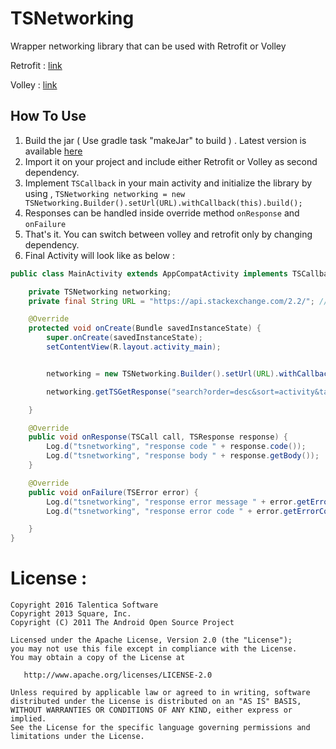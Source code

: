 TSNetworking
========

Wrapper networking library that can be used with Retrofit or Volley

Retrofit : [link][1]

Volley : [link][2]


How To Use
--------

1. Build the jar ( Use gradle task "makeJar" to build ) . Latest version is available [here][3]
2. Import it on your project and include either Retrofit or Volley as second dependency.
3. Implement ```TSCallback``` in your main activity and initialize the library by using , ```TSNetworking networking = new TSNetworking.Builder().setUrl(URL).withCallback(this).build();```
4. Responses can be handled inside override method ```onResponse``` and ```onFailure```
5. That's it. You can switch between volley and retrofit only by changing dependency.
6. Final Activity will look like as below :


```java
public class MainActivity extends AppCompatActivity implements TSCallback {

    private TSNetworking networking;
    private final String URL = "https://api.stackexchange.com/2.2/"; //primary url

    @Override
    protected void onCreate(Bundle savedInstanceState) {
        super.onCreate(savedInstanceState);
        setContentView(R.layout.activity_main);


        networking = new TSNetworking.Builder().setUrl(URL).withCallback(this).build();

        networking.getTSGetResponse("search?order=desc&sort=activity&tagged=android&site=stackoverflow");//get response

    }

    @Override
    public void onResponse(TSCall call, TSResponse response) {
        Log.d("tsnetworking", "response code " + response.code());
        Log.d("tsnetworking", "response body " + response.getBody());
    }

    @Override
    public void onFailure(TSError error) {
        Log.d("tsnetworking", "response error message " + error.getErrorMsg());
        Log.d("tsnetworking", "response error code " + error.getErrorCode());

    }
}
```
License :
=======

    Copyright 2016 Talentica Software
    Copyright 2013 Square, Inc.
    Copyright (C) 2011 The Android Open Source Project

    Licensed under the Apache License, Version 2.0 (the "License");
    you may not use this file except in compliance with the License.
    You may obtain a copy of the License at

       http://www.apache.org/licenses/LICENSE-2.0

    Unless required by applicable law or agreed to in writing, software
    distributed under the License is distributed on an "AS IS" BASIS,
    WITHOUT WARRANTIES OR CONDITIONS OF ANY KIND, either express or implied.
    See the License for the specific language governing permissions and
    limitations under the License.


 [1]: https://github.com/square/retrofit
 [2]: https://android.googlesource.com/platform/frameworks/volley/
[3]: https://github.com/nandankd/TSNetworking/tree/master/tsnetworking/release